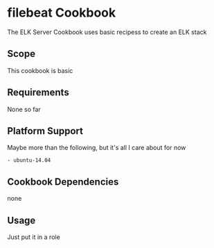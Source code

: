 filebeat Cookbook
=====================

The ELK Server Cookbook uses basic recipess to create an ELK stack

Scope
-----
This cookbook is basic

Requirements
------------
None so far

Platform Support
----------------
Maybe more than the following, but it's all I care about for now

```
- ubuntu-14.04
```

Cookbook Dependencies
------------
none

Usage
-----
Just put it in a role
